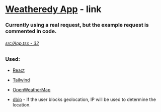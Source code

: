 # [Weatheredy App](https://weatheredy.vercel.app/) - link

### Currently using a real request, but the example request is commented in code.
###### [src/App.tsx - 32](https://github.com/RedDusty/weather-app/blob/ba32af2ab97b0d6506a5605ebe640086cc1cb600/src/App.tsx#L34)

### Used:

- [React](https://reactjs.org/)
- [Tailwind](https://tailwindcss.com/)

- [OpenWeatherMap](https://openweathermap.org/)
- [dbip](https://api.db-ip.com) - If the user blocks geolocation, IP will be used to determine the location.
